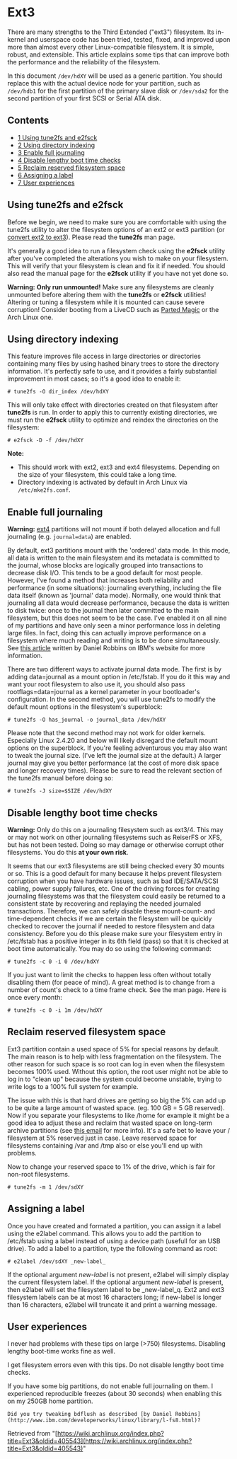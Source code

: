 # Ext3

There are many strengths to the Third Extended ("ext3") filesystem. Its in-kernel and userspace code has been tried, tested, fixed, and improved upon more than almost every other Linux-compatible filesystem. It is simple, robust, and extensible. This article explains some tips that can improve both the performance and the reliability of the filesystem.

In this document `/dev/hdXY` will be used as a generic partition. You should replace this with the actual device node for your partition, such as `/dev/hdb1` for the first partition of the primary slave disk or `/dev/sda2` for the second partition of your first SCSI or Serial ATA disk.

## Contents

*   [1 Using tune2fs and e2fsck](#Using_tune2fs_and_e2fsck)
*   [2 Using directory indexing](#Using_directory_indexing)
*   [3 Enable full journaling](#Enable_full_journaling)
*   [4 Disable lengthy boot time checks](#Disable_lengthy_boot_time_checks)
*   [5 Reclaim reserved filesystem space](#Reclaim_reserved_filesystem_space)
*   [6 Assigning a label](#Assigning_a_label)
*   [7 User experiences](#User_experiences)

## Using tune2fs and e2fsck

Before we begin, we need to make sure you are comfortable with using the tune2fs utility to alter the filesystem options of an ext2 or ext3 partition (or [convert ext2 to ext3](/index.php/Convert_ext2_to_ext3 "Convert ext2 to ext3")). Please read the **tune2fs** man page.

It's generally a good idea to run a filesystem check using the **e2fsck** utility after you've completed the alterations you wish to make on your filesystem. This will verify that your filesystem is clean and fix it if needed. You should also read the manual page for the **e2fsck** utility if you have not yet done so.

**Warning:** **Only run unmounted!** Make sure any filesystems are cleanly unmounted before altering them with the **tune2fs** or **e2fsck** utilities! Altering or tuning a filesystem while it is mounted can cause severe corruption! Consider booting from a LiveCD such as [Parted Magic](http://partedmagic.com/doku.php) or the Arch Linux one.

## Using directory indexing

This feature improves file access in large directories or directories containing many files by using hashed binary trees to store the directory information. It's perfectly safe to use, and it provides a fairly substantial improvement in most cases; so it's a good idea to enable it:

```
# tune2fs -O dir_index /dev/hdXY

```

This will only take effect with directories created on that filesystem after **tune2fs** is run. In order to apply this to currently existing directories, we must run the **e2fsck** utility to optimize and reindex the directories on the filesystem:

```
# e2fsck -D -f /dev/hdXY

```

**Note:**

*   This should work with ext2, ext3 and ext4 filesystems. Depending on the size of your filesystem, this could take a long time.
*   Directory indexing is activated by default in Arch Linux via `/etc/mke2fs.conf`.

## Enable full journaling

**Warning:** [ext4](/index.php/Ext4 "Ext4") partitions will not mount if both delayed allocation and full journaling (e.g. `journal=data`) are enabled.

By default, ext3 partitions mount with the 'ordered' data mode. In this mode, all data is written to the main filesystem and its metadata is committed to the journal, whose blocks are logically grouped into transactions to decrease disk I/O. This tends to be a good default for most people. However, I've found a method that increases both reliability and performance (in some situations): journaling everything, including the file data itself (known as 'journal' data mode). Normally, one would think that journaling all data would decrease performance, because the data is written to disk twice: once to the journal then later committed to the main filesystem, but this does not seem to be the case. I've enabled it on all nine of my partitions and have only seen a minor performance loss in deleting large files. In fact, doing this can actually improve performance on a filesystem where much reading and writing is to be done simultaneously. See [this article](http://www-106.ibm.com/developerworks/linux/library/l-fs8.html#4) written by Daniel Robbins on IBM's website for more information.

There are two different ways to activate journal data mode. The first is by adding data=journal as a mount option in /etc/fstab. If you do it this way and want your root filesystem to also use it, you should also pass rootflags=data=journal as a kernel parameter in your bootloader's configuration. In the second method, you will use tune2fs to modify the default mount options in the filesystem's superblock:

```
# tune2fs -O has_journal -o journal_data /dev/hdXY

```

Please note that the second method may not work for older kernels. Especially Linux 2.4.20 and below will likely disregard the default mount options on the superblock. If you're feeling adventurous you may also want to tweak the journal size. (I've left the journal size at the default.) A larger journal may give you better performance (at the cost of more disk space and longer recovery times). Please be sure to read the relevant section of the tune2fs manual before doing so:

```
# tune2fs -J size=$SIZE /dev/hdXY

```

## Disable lengthy boot time checks

**Warning:** Only do this on a journaling filesystem such as ext3/4\. This may or may not work on other journaling filesystems such as ReiserFS or XFS, but has not been tested. Doing so may damage or otherwise corrupt other filesystems. You do this **at your own risk**.

It seems that our ext3 filesystems are still being checked every 30 mounts or so. This is a good default for many because it helps prevent filesystem corruption when you have hardware issues, such as bad IDE/SATA/SCSI cabling, power supply failures, etc. One of the driving forces for creating journaling filesystems was that the filesystem could easily be returned to a consistent state by recovering and replaying the needed journaled transactions. Therefore, we can safely disable these mount-count- and time-dependent checks if we are certain the filesystem will be quickly checked to recover the journal if needed to restore filesystem and data consistency. Before you do this please make sure your filesystem entry in /etc/fstab has a positive integer in its 6th field (pass) so that it is checked at boot time automatically. You may do so using the following command:

```
# tune2fs -c 0 -i 0 /dev/hdXY

```

If you just want to limit the checks to happen less often without totally disabling them (for peace of mind). A great method is to change from a number of count's check to a time frame check. See the man page. Here is once every month:

```
# tune2fs -c 0 -i 1m /dev/hdXY

```

## Reclaim reserved filesystem space

Ext3 partition contain a used space of 5% for special reasons by default. The main reason is to help with less fragmentation on the filesystem. The other reason for such space is so root can log in even when the filesystem becomes 100% used. Without this option, the root user might not be able to log in to "clean up" because the system could become unstable, trying to write logs to a 100% full system for example.

The issue with this is that hard drives are getting so big the 5% can add up to be quite a large amount of wasted space. (eg. 100 GB = 5 GB reserved). Now if you separate your filesystems to like /home for example it might be a good idea to adjust these and reclaim that wasted space on long-term archive partitions (see [this email](http://www.redhat.com/archives/ext3-users/2009-January/msg00026.html) for more info). It's a safe bet to leave your / filesystem at 5% reserved just in case. Leave reserved space for filesystems containing /var and /tmp also or else you'll end up with problems.

Now to change your reserved space to 1% of the drive, which is fair for non-root filesystems.

```
# tune2fs -m 1 /dev/sdXY

```

## Assigning a label

Once you have created and formated a partition, you can assign it a label using the e2label command. This allows you to add the partition to /etc/fstab using a label instead of using a device path (usefull for an USB drive). To add a label to a partition, type the following command as root:

```
# e2label /dev/sdXY _new-label_

```

If the optional argument _new-label_ is not present, e2label will simply display the current filesystem label. If the optional argument _new-label_ is present, then e2label will set the filesystem label to be _new-label_q. Ext2 and ext3 filesystem labels can be at most 16 characters long; if new-label is longer than 16 characters, e2label will truncate it and print a warning message.

## User experiences

I never had problems with these tips on large (>750) filesystems. Disabling lengthy boot-time works fine as well.

I get filesystem errors even with this tips. Do not disable lengthy boot time checks.

If you have some big partitions, do not enable full journaling on them. I experienced reproducible freezes (about 30 seconds) when enabling this on my 250GB home partition.

	Did you try tweaking bdflush as described [by Daniel Robbins](http://www.ibm.com/developerworks/linux/library/l-fs8.html)?

Retrieved from "[https://wiki.archlinux.org/index.php?title=Ext3&oldid=405543](https://wiki.archlinux.org/index.php?title=Ext3&oldid=405543)"